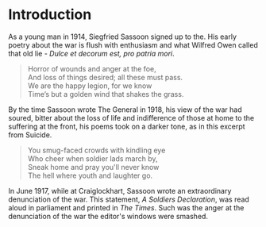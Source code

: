 # Introduction

As a young man in 1914, Siegfried Sassoon signed up to the. His early poetry about the war is flush with enthusiasm and what Wilfred Owen called that old lie - _Dulce et decorum est, pro patria mori_.

> Horror of wounds and anger at the foe,  
> And loss of things desired; all these must pass.  
> We are the happy legion, for we know  
> Time’s but a golden wind that shakes the grass.

By the time Sassoon wrote The General in 1918, his view of the war had soured, bitter about the loss of life and indifference of those at home to the suffering at the front, his poems took on a darker tone, as in this excerpt from Suicide.

> You smug-faced crowds with kindling eye  
> Who cheer when soldier lads march by,  
> Sneak home and pray you'll never know  
> The hell where youth and laughter go.

In June 1917, while at Craiglockhart, Sassoon wrote an extraordinary denunciation of the war. This statement, _A Soldiers Declaration_, was read aloud in parliament and printed in _The Times_. Such was the anger at the denunciation of the war the editor's windows were smashed.  

